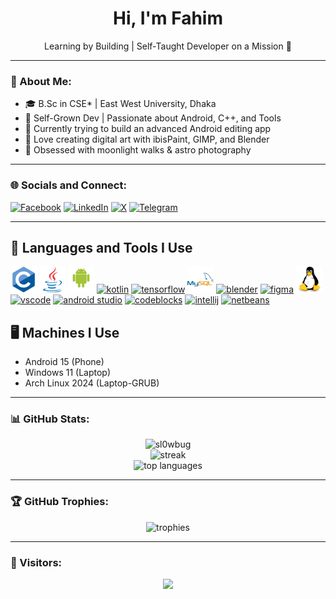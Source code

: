<h1 align="center">Hi, I'm Fahim</h1>
<p align="center">Learning by Building | Self-Taught Developer on a Mission 🚀</p>

---

### 💫 About Me:
- 🎓 B.Sc in CSE* | East West University, Dhaka  
- 🧠 Self-Grown Dev | Passionate about Android, C++, and Tools  
- 📱 Currently trying to build an advanced Android editing app  
- 🎨 Love creating digital art with ibisPaint, GIMP, and Blender  
- 🌙 Obsessed with moonlight walks & astro photography  

---


### 🌐 Socials and Connect:
[![Facebook](https://img.shields.io/badge/Facebook-4267B2?style=for-the-badge&logo=facebook&logoColor=white)](https://facebook.com/fahim.ahmmed.bd)
[![LinkedIn](https://img.shields.io/badge/LinkedIn-0A66C2?style=for-the-badge&logo=linkedin&logoColor=white)](https://linkedin.com/in/md-fahim-ahmmed-993198355/)
[![X](https://img.shields.io/badge/X-1DA1F2?style=for-the-badge&logo=x&logoColor=white)](https://x.com/@sl0wbug)
[![Telegram](https://img.shields.io/badge/Telegram-0088CC?style=for-the-badge&logo=telegram&logoColor=white)](https://t.me/fahimahmmed)

---

<h2>🚀 Languages and Tools I Use</h2>
<p>
  <a target="_blank" href="https://raw.githubusercontent.com/devicons/devicon/master/icons/c/c-original.svg" style="display: inline-block;">
    <img src="https://raw.githubusercontent.com/devicons/devicon/master/icons/c/c-original.svg" alt="c" width="42" height="42" />
  </a>
  <a target="_blank" href="https://raw.githubusercontent.com/devicons/devicon/master/icons/java/java-original.svg" style="display: inline-block;">
    <img src="https://raw.githubusercontent.com/devicons/devicon/master/icons/java/java-original.svg" alt="java" width="42" height="42" />
  </a>
  <a target="_blank" href="https://raw.githubusercontent.com/devicons/devicon/master/icons/android/android-original-wordmark.svg" style="display: inline-block;">
    <img src="https://raw.githubusercontent.com/devicons/devicon/master/icons/android/android-original-wordmark.svg" alt="android" width="42" height="42" />
  </a>
  <a target="_blank" href="https://www.vectorlogo.zone/logos/kotlinlang/kotlinlang-icon.svg" style="display: inline-block;">
    <img src="https://www.vectorlogo.zone/logos/kotlinlang/kotlinlang-icon.svg" alt="kotlin" width="42" height="42" />
  </a>
  <a target="_blank" href="https://www.vectorlogo.zone/logos/tensorflow/tensorflow-icon.svg" style="display: inline-block;">
    <img src="https://www.vectorlogo.zone/logos/tensorflow/tensorflow-icon.svg" alt="tensorflow" width="42" height="42" />
  </a>
  <a target="_blank" href="https://raw.githubusercontent.com/devicons/devicon/master/icons/mysql/mysql-original-wordmark.svg" style="display: inline-block;">
    <img src="https://raw.githubusercontent.com/devicons/devicon/master/icons/mysql/mysql-original-wordmark.svg" alt="mysql" width="42" height="42" />
  </a>
  <a target="_blank" href="https://download.blender.org/branding/community/blender_community_badge_white.svg" style="display: inline-block;">
    <img src="https://download.blender.org/branding/community/blender_community_badge_white.svg" alt="blender" width="42" height="42" />
  </a>
  <a target="_blank" href="https://www.vectorlogo.zone/logos/figma/figma-icon.svg" style="display: inline-block;">
    <img src="https://www.vectorlogo.zone/logos/figma/figma-icon.svg" alt="figma" width="42" height="42" />
  </a>
  <a target="_blank" href="https://raw.githubusercontent.com/devicons/devicon/master/icons/linux/linux-original.svg" style="display: inline-block;">
    <img src="https://raw.githubusercontent.com/devicons/devicon/master/icons/linux/linux-original.svg" alt="linux" width="42" height="42" />
  </a>
  <a target="_blank" href="https://www.vectorlogo.zone/logos/visualstudio_code/visualstudio_code-icon.svg" style="display: inline-block;">
    <img src="https://www.vectorlogo.zone/logos/visualstudio_code/visualstudio_code-icon.svg" alt="vscode" width="42" height="42" />
  </a>
  <a target="_blank" href="https://developer.android.com/studio" style="display: inline-block;">
    <img src="https://upload.wikimedia.org/wikipedia/commons/3/33/Android_Studio_Icon_2020.svg" alt="android studio" width="42" height="42" />
  </a>
  <a target="_blank" href="http://www.codeblocks.org/" style="display: inline-block;">
    <img src="https://upload.wikimedia.org/wikipedia/commons/8/89/CodeBlocks_Logo.svg" alt="codeblocks" width="42" height="42" />
  </a>
  <a target="_blank" href="https://www.jetbrains.com/idea/" style="display: inline-block;">
    <img src="https://resources.jetbrains.com/storage/products/intellij-idea/img/meta/intellij-idea_logo_300x300.png" alt="intellij" width="42" height="42" />
  </a>
  <a target="_blank" href="https://netbeans.apache.org/" style="display: inline-block;">
    <img src="https://upload.wikimedia.org/wikipedia/commons/3/38/Apache_NetBeans_Logo.svg" alt="netbeans" width="42" height="42" />
  </a>
</p>

<!-- Other sections here -->

<h2>🖥️ Machines I Use</h2>
<ul>
  <li>Android 15 (Phone)</li>
  <li>Windows 11 (Laptop)</li>
  <li>Arch Linux 2024 (Laptop-GRUB)</li>
</ul>

---

### 📊 GitHub Stats:

<p align="center">
  <img src="https://github-readme-stats.vercel.app/api?username=sl0wbug&theme=radical&show_icons=true&hide_border=false" alt="sl0wbug" />
  <br/>
  <img src="https://github-readme-streak-stats.herokuapp.com/?user=sl0wbug&theme=radical&hide_border=false" alt="streak" />
  <br/>
  <img src="https://github-readme-stats.vercel.app/api/top-langs/?username=sl0wbug&theme=radical&layout=compact&hide_border=false" alt="top languages" />
</p>

---

### 🏆 GitHub Trophies:

<p align="center">
  <img src="https://github-profile-trophy.vercel.app/?username=sl0wbug&theme=darkhub&no-frame=true" alt="trophies" />
</p>

---

### 👀 Visitors:
<p align="center">
  <img src="https://visitcount.itsvg.in/api?id=sl0wbug&label=Profile%20Views&color=1&icon=5&pretty=false" />
</p>
